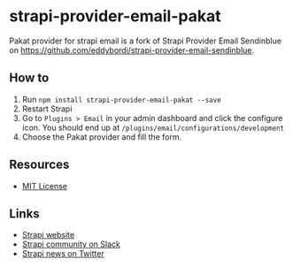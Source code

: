# strapi-provider-email-pakat

Pakat provider for strapi email is a fork of Strapi Provider Email Sendinblue on https://github.com/eddybordi/strapi-provider-email-sendinblue.

## How to

1. Run `npm install strapi-provider-email-pakat --save`
2. Restart Strapi
3. Go to `Plugins > Email` in your admin dashboard and click the configure icon. You should end up at `/plugins/email/configurations/development`
4. Choose the Pakat provider and fill the form.

## Resources

- [MIT License](LICENSE.md)

## Links

- [Strapi website](http://strapi.io/)
- [Strapi community on Slack](http://slack.strapi.io)
- [Strapi news on Twitter](https://twitter.com/strapijs)
